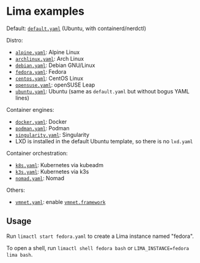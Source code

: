 # Lima examples

Default: [`default.yaml`](../pkg/limayaml/default.yaml) (Ubuntu, with containerd/nerdctl)

Distro:
- [`alpine.yaml`](./alpine.yaml): Alpine Linux
- [`archlinux.yaml`](./archlinux.yaml): Arch Linux
- [`debian.yaml`](./debian.yaml): Debian GNU/Linux
- [`fedora.yaml`](./fedora.yaml): Fedora
- [`centos.yaml`](./centos.yaml): CentOS Linux
- [`opensuse.yaml`](./opensuse.yaml): openSUSE Leap
- [`ubuntu.yaml`](./ubuntu.yaml): Ubuntu (same as `default.yaml` but without bogus YAML lines)

Container engines:
- [`docker.yaml`](./docker.yaml): Docker
- [`podman.yaml`](./podman.yaml): Podman
- [`singularity.yaml`](./singularity.yaml): Singularity
- LXD is installed in the default Ubuntu template, so there is no `lxd.yaml`

Container orchestration:
- [`k8s.yaml`](./k8s.yaml): Kubernetes via kubeadm
- [`k3s.yaml`](./k3s.yaml): Kubernetes via k3s
- [`nomad.yaml`](./nomad.yaml): Nomad

Others:
- [`vmnet.yaml`](./vmnet.yaml): enable [`vmnet.framework`](../docs/network.md)

## Usage
Run `limactl start fedora.yaml` to create a Lima instance named "fedora".

To open a shell, run `limactl shell fedora bash` or `LIMA_INSTANCE=fedora lima bash`.
